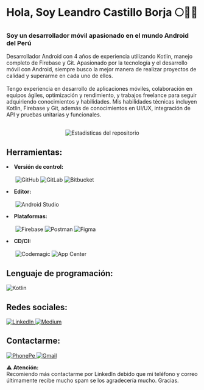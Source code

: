 <h1>Hola, Soy Leandro Castillo Borja 🌕🍂🍂</h1>
<h3>Soy un desarrollador móvil apasionado en el mundo Android del Perú</h3>
<p>Desarrollador Android con 4 años de experiencia utilizando Kotlin, manejo completo de Firebase y Git. Apasionado por la tecnología y el desarrollo móvil con Android, siempre busco la mejor manera de realizar proyectos de calidad y superarme en cada uno de ellos.
<br/><br/>
Tengo experiencia en desarrollo de aplicaciones móviles, colaboración en equipos ágiles, optimización y rendimiento, y trabajos freelance para seguir adquiriendo conocimientos y habilidades. Mis habilidades técnicas incluyen Kotlin, Firebase y Git, además de conocimientos en UI/UX, integración de API y pruebas unitarias y funcionales.</p>
<br/>
<div align="center">
  <img src="https://github-readme-stats.vercel.app/api?username=leandro1995&show_icons=true&theme=cobalt&custom_title=Estadisticas%20del%20repositorio&rank_icon=github" alt="Estadisticas del repositorio">
</div>
<h2 align="left">Herramientas:</h2>
<li>
  <b>Versión de control:</b><br/><br/>
  <ul>
    <img src="https://img.shields.io/badge/github-%23121011.svg?style=for-the-badge&logo=github&logoColor=white" alt="GitHub">
    <img src="https://img.shields.io/badge/gitlab-%23181717.svg?style=for-the-badge&logo=gitlab&logoColor=white" alt="GitLab">
    <img src="https://img.shields.io/badge/bitbucket-%230047B3.svg?style=for-the-badge&logo=bitbucket&logoColor=white" alt="Bitbucket">
  </ul>
</li>
<li>
  <b>Editor:</b><br/><br/>
  <ul>
    <img src="https://img.shields.io/badge/android%20studio-346ac1?style=for-the-badge&logo=android%20studio&logoColor=white" alt="Android Studio">
  </ul>
<li>
  <b>Plataformas:</b><br/><br/>
  <ul>
    <img src="https://img.shields.io/badge/firebase-a08021?style=for-the-badge&logo=firebase&logoColor=ffcd34" alt="Firebase">
    <img src="https://img.shields.io/badge/Postman-FF6C37?style=for-the-badge&logo=postman&logoColor=white" alt="Postman">
    <img src="https://img.shields.io/badge/figma-%23F24E1E.svg?style=for-the-badge&logo=figma&logoColor=white" alt="Figma">
  </ul>
</li>
<li>
  <b>CD/CI:</b><br/><br/>
  <ul>
    <img src="https://img.shields.io/badge/Codemagic-00B0E0?style=for-the-badge&logo=codemagic&logoColor=white" alt="Codemagic">
    <img src="https://img.shields.io/badge/App%20Center-0078D4?style=for-the-badge&logo=appcenter&logoColor=white" alt="App Center">
  </ul>
</li>
<h2 align="left">Lenguaje de programación:</h2>
<img src="https://img.shields.io/badge/kotlin-%237F52FF.svg?style=for-the-badge&logo=kotlin&logoColor=white" alt="Kotlin">
</p>
<h2 align="left">Redes sociales:</h2>
<p align>
  <a href="https://www.linkedin.com/in/leandro-castillo-67951b15a/" target="_blank">
    <img src="https://img.shields.io/badge/linkedin-%230077B5.svg?style=for-the-badge&logo=linkedin&logoColor=white" alt="LinkedIn">
  </a>
  <a href="https://medium.com/@leccbo1995" target="_blank">
    <img src="https://img.shields.io/badge/Medium-12100E?style=for-the-badge&logo=medium&logoColor=white" alt="Medium">
  </a>
</p>
<h2 align="left">Contactarme:</h2>
<p>
  <a href="tel:+51984649707" target="_blank">
    <img src="https://img.shields.io/badge/Phonepe-54039A?style=for-the-badge&logo=phonepe&logoColor=white" alt="PhonePe">
  </a>
  <a href="mailto:leccbo1995@gmail.com" target="_blank">
    <img src="https://img.shields.io/badge/Gmail-D32F2F?style=for-the-badge&logo=gmail&logoColor=white" alt="Gmail">
  </a>
</p>
<p>
  ⚠️ <b>Atención:</b></br>
  <d>Recomiendo más contactarme por LinkedIn debido que mi teléfono y correo últimamente recibe mucho spam se los agradecería mucho. Gracias.</d>
</p>